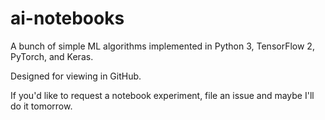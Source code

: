 # ai-notebooks

A bunch of simple ML algorithms implemented in Python 3, TensorFlow 2, PyTorch, and Keras.

Designed for viewing in GitHub.

If you'd like to request a notebook experiment, file an issue and maybe I'll do it tomorrow.

